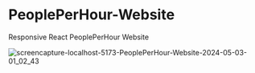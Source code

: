 # PeoplePerHour-Website
Responsive React PeoplePerHour Website

![screencapture-localhost-5173-PeoplePerHour-Website-2024-05-03-01_02_43](https://github.com/zubairkhawar/PeoplePerHour-Website/assets/115324847/e3341a1c-69a5-4f81-8876-070a332b86db)

